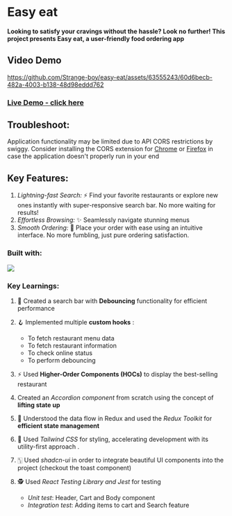 # Easy eat

**Looking to satisfy your cravings without the hassle? Look no further! This project presents Easy eat, a user-friendly food ordering app**

## Video Demo

https://github.com/Strange-boy/easy-eat/assets/63555243/60d6becb-482a-4003-b138-48d98eddd762

### [Live Demo - click here](https://easy-eat.vercel.app/)

## Troubleshoot:
Application functionality may be limited due to API CORS restrictions by swiggy. Consider installing the CORS extension for [Chrome](https://chromewebstore.google.com/detail/allow-cors-access-control/lhobafahddgcelffkeicbaginigeejlf) or [Firefox](https://addons.mozilla.org/en-US/firefox/addon/access-control-allow-origin/) in case the application doesn't properly run in your end

## Key Features:

1. *Lightning-fast Search:* ⚡ Find your favorite restaurants or explore new ones instantly with super-responsive search bar. No more waiting for results!
2. *Effortless Browsing:* ✨ Seamlessly navigate stunning menus
3. *Smooth Ordering:* 🍦 Place your order with ease using an intuitive interface. No more fumbling, just pure ordering satisfaction.

### Built with:
<img src="https://ezicons.cftutorial.workers.dev/icons/?icons=skills-dark-html5,skills-dark-css,skills-dark-tailwind,skills-dark-js,skills-dark-reactjs,skills-dark-redux,skills-dark-jest,skills-dark-git&perLine=8&gap=10&dimension=60"/>


### Key Learnings:
1.  🔎 Created a search bar with **Debouncing** functionality for efficient performance 

2. 🪝 Implemented multiple **custom hooks** :
	- To fetch restaurant menu data
	- To fetch restaurant information
	- To check online status
	- To perform debouncing

3.  ⚡  Used **Higher-Order Components (HOCs)** to display the best-selling restaurant
4.  Created an *Accordion component* from scratch using the concept of **lifting state up** 
5.  🚀 Understood the data flow in Redux and used the *Redux Toolkit* for **efficient state management**
6.  🎨 Used *Tailwind CSS* for styling, accelerating development with its utility-first approach .
7.  🀦 Used *shadcn-ui* in order to integrate beautiful UI components into the project (checkout the toast component)
8.  🕵️ Used *React Testing Library and Jest* for testing 
 	   - *Unit test*:  Header, Cart and Body component
	   - *Integration test*: Adding items to cart and Search feature
